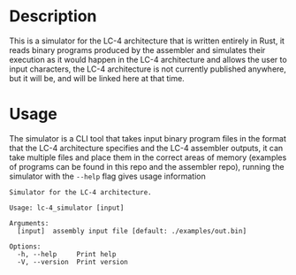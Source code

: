 # Description
This is a simulator for the LC-4 architecture that is written entirely in Rust, it reads binary programs produced by the assembler and simulates their execution as it would happen in the LC-4 architecture and allows the user to input characters, the LC-4 architecture is not currently published anywhere, but it will be, and will be linked here at that time. 

# Usage
The simulator is a CLI tool that takes input binary program files in the format that the LC-4 architecture specifies and the LC-4 assembler outputs, it can take multiple files and place them in the correct areas of memory  (examples of programs can be found in this repo and the assembler repo), running the simulator with the `--help` flag gives usage information

```
Simulator for the LC-4 architecture.

Usage: lc-4_simulator [input]

Arguments:
  [input]  assembly input file [default: ./examples/out.bin]

Options:
  -h, --help     Print help
  -V, --version  Print version
```
